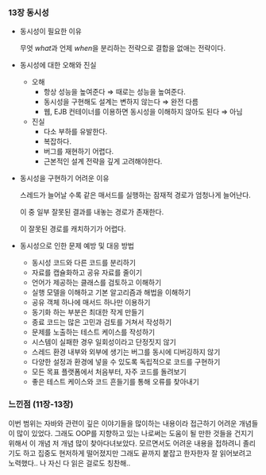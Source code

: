 ### 13장 동시성

- 동시성이 필요한 이유

  무엇 *what*과 언제 *when*을 분리하는 전략으로 결합을 없애는 전략이다.

- 동시성에 대한 오해와 진실
    - 오해
        - 항상 성능을 높여준다 ⇒ 때로는 성능을 높여준다.
        - 동시성을 구현해도 설계는 변하지 않는다 ⇒ 완전 다름
        - 웹, EJB 컨테이너를 이용하면 동시성을 이해하지 않아도 된다 ⇒ 아님
    - 진실
        - 다소 부하를 유발한다.
        - 복잡하다.
        - 버그를 재현하기 어렵다.
        - 근본적인 설계 전략을 깊게 고려해야한다.
- 동시성을 구현하기 어려운 이유

  스레드가 늘어날 수록 같은 매서드를 실행하는 잠재적 경로가 엄청나게 늘어난다.

  이 중 일부 잘못된 결과를 내놓는 경로가 존재한다.

  이 잘못된 경로를 캐치하기가 어렵다.

- 동시성으로 인한 문제 예방 및 대응 방법
    - 동시성 코드와 다른 코드를 분리하기
    - 자료를 캡슐화하고 공유 자료를 줄이기
    - 언어가 제공하는 클래스를 검토하고 이해하기
    - 실행 모델을 이해하고 기본 알고리즘과 해법을 이해하기
    - 공유 객체 하나에 매서드 하나만 이용하기
    - 동기화 하는 부분은 최대한 작게 만들기
    - 종료 코드는 많은 고민과 검토를 거쳐서 작성하기
    - 문제를 노출하는 테스트 케이스를 작성하기
    - 시스템이 실패한 경우 일회성이라고 단정짓지 않기
    - 스레드 환경 내부와 외부에 생기는 버그를 동시에 디버깅하지 않기
    - 다양한 설정과 환경에 넣을 수 있도록 독립적으로 코드를 구현하기
    - 모든 목표 플랫폼에서 처음부터, 자주 코드를 돌려보기
    - 좋은 테스트 케이스와 코드 흔들기를 통해 오류를 찾아내기

### 느낀점 (11장-13장)
이번 범위는 자바와 관련이 깊은 이야기들을 많이하는 내용이라 접근하기 어려운 개념들이 많이 있었다. 그래도 OOP를 지향하고 있는 나로써는 도움이 될 만한 것들을 건지기 위해서 이 개념 저 개념 많이 찾아다녀보았다. 모르면서도 어려운 내용을 접하려니 졸리기도 하고 집중도 현저하게 떨어졌지만 그래도 끝까지 붙잡고 한자한자 잘 읽어보려고 노력했다.. 나 자신 다 읽은 걸로도 칭찬해..